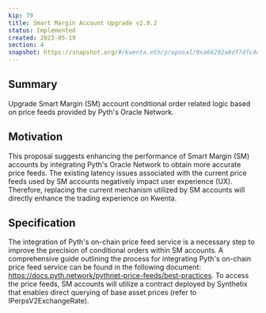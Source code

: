 ```yaml
---
kip: 79
title: Smart Margin Account Upgrade v2.0.2
status: Implemented
created: 2023-05-19
section: 4
snapshot: https://snapshot.org/#/kwenta.eth/proposal/0xa68292a8df7dfc4ea5fe0561195541e73fdfcd74954eaaf8086ae1e56ad72f7e
---
```


## Summary

Upgrade Smart Margin (SM) account conditional order related logic based on price feeds provided by Pyth's Oracle Network.

## Motivation

This proposal suggests enhancing the performance of Smart Margin (SM) accounts by integrating Pyth's Oracle Network to obtain more accurate price feeds. The existing latency issues associated with the current price feeds used by SM accounts negatively impact user experience (UX). Therefore, replacing the current mechanism utilized by SM accounts will directly enhance the trading experience on Kwenta.

## Specification

The integration of Pyth's on-chain price feed service is a necessary step to improve the precision of conditional orders within SM accounts. A comprehensive guide outlining the process for integrating Pyth's on-chain price feed service can be found in the following document: https://docs.pyth.network/pythnet-price-feeds/best-practices. To access the price feeds, SM accounts will utilize a contract deployed by Synthetix that enables direct querying of base asset prices (refer to IPerpsV2ExchangeRate).
